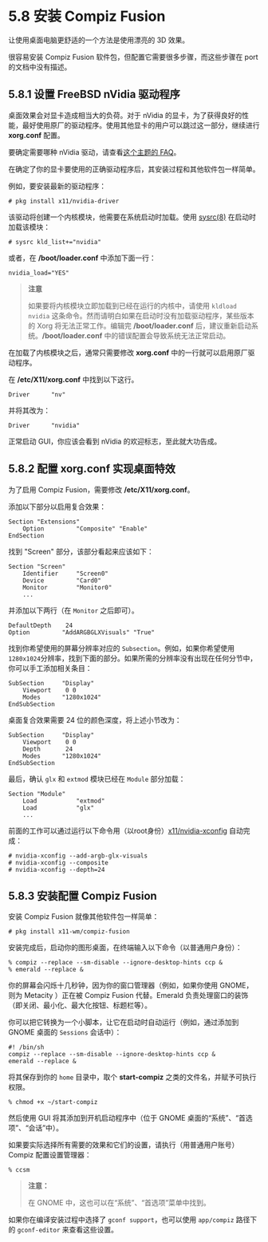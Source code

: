 # 5.8 安装 Compiz Fusion

让使用桌面电脑更舒适的一个方法是使用漂亮的 3D 效果。

很容易安装 Compiz Fusion 软件包，但配置它需要很多步骤，而这些步骤在 port 的文档中没有描述。

## 5.8.1 设置 FreeBSD nVidia 驱动程序

桌面效果会对显卡造成相当大的负荷。对于 nVidia 的显卡，为了获得良好的性能，最好使用原厂的驱动程序。使用其他显卡的用户可以跳过这一部分，继续进行 **xorg.conf** 配置。

要确定需要哪种 nVidia 驱动，请查看[这个主题的 FAQ](https://docs.freebsd.org/en/books/faq/#idp59950544)。

在确定了你的显卡要使用的正确驱动程序后，其安装过程和其他软件包一样简单。

例如，要安装最新的驱动程序：

```
# pkg install x11/nvidia-driver
```

该驱动将创建一个内核模块，他需要在系统启动时加载。使用 [sysrc(8)](https://www.freebsd.org/cgi/man.cgi?query=sysrc&sektion=8&format=html) 在启动时加载该模块：

```
# sysrc kld_list+="nvidia"
```

或者，在 **/boot/loader.conf** 中添加下面一行：

```
nvidia_load="YES"
```

> **注意**
>
> 如果要将内核模块立即加载到已经在运行的内核中，请使用 `kldload nvidia` 这条命令。然而请明白如果在启动时没有加载驱动程序，某些版本的 Xorg 将无法正常工作。编辑完 **/boot/loader.conf** 后，建议重新启动系统。**/boot/loader.conf** 中的错误配置会导致系统无法正常启动。

在加载了内核模块之后，通常只需要修改 **xorg.conf** 中的一行就可以启用原厂驱动程序。

在 **/etc/X11/xorg.conf** 中找到以下这行。

```
Driver      "nv"
```

并将其改为：
```
Driver      "nvidia"
```
正常启动 GUI，你应该会看到 nVidia 的欢迎标志，至此就大功告成。

## 5.8.2 配置 xorg.conf 实现桌面特效

为了启用 Compiz Fusion，需要修改 **/etc/X11/xorg.conf**。

添加以下部分以启用复合效果：

```
Section "Extensions"
    Option         "Composite" "Enable"
EndSection
```
找到 "Screen" 部分，该部分看起来应该如下：

```
Section "Screen"
    Identifier     "Screen0"
    Device         "Card0"
    Monitor        "Monitor0"
    ...
```

并添加以下两行（在 `Monitor` 之后即可）。

```
DefaultDepth    24
Option         "AddARGBGLXVisuals" "True"
```

找到你希望使用的屏幕分辨率对应的 `Subsection`。例如，如果你希望使用`1280x1024`分辨率，找到下面的部分。如果所需的分辨率没有出现在任何分节中，你可以手工添加相关条目：

```
SubSection     "Display"
    Viewport    0 0
    Modes      "1280x1024"
EndSubSection
```

桌面复合效果需要 24 位的颜色深度，将上述小节改为：

```
SubSection     "Display"
    Viewport    0 0
    Depth       24
    Modes      "1280x1024"
EndSubSection
```

最后，确认 `glx` 和 `extmod` 模块已经在 `Module` 部分加载：

```
Section "Module"
    Load           "extmod"
    Load           "glx"
    ...
```

前面的工作可以通过运行以下命令用（以root身份）[x11/nvidia-xconfig](https://cgit.freebsd.org/ports/tree/x11/nvidia-xconfig/pkg-descr) 自动完成：

```
# nvidia-xconfig --add-argb-glx-visuals
# nvidia-xconfig --composite
# nvidia-xconfig --depth=24
```
 
## 5.8.3 安装配置 Compiz Fusion

安装 Compiz Fusion 就像其他软件包一样简单：

```
# pkg install x11-wm/compiz-fusion
```

安装完成后，启动你的图形桌面，在终端输入以下命令（以普通用户身份）：

```
% compiz --replace --sm-disable --ignore-desktop-hints ccp &
% emerald --replace &
```

你的屏幕会闪烁十几秒钟，因为你的窗口管理器（例如，如果你使用 GNOME，则为 Metacity ）正在被 Compiz Fusion 代替。Emerald 负责处理窗口的装饰（即关闭、最小化、最大化按钮、标题栏等）。

你可以把它转换为一个小脚本，让它在启动时自动运行（例如，通过添加到 GNOME 桌面的 `Sessions` 会话中）：

```
#! /bin/sh
compiz --replace --sm-disable --ignore-desktop-hints ccp &
emerald --replace &
```

将其保存到你的 `home` 目录中，取个 **start-compiz** 之类的文件名，并赋予可执行权限。

```
% chmod +x ~/start-compiz
```

然后使用 GUI 将其添加到开机启动程序中（位于 GNOME 桌面的“系统”、“首选项”、“会话”中）。

如果要实际选择所有需要的效果和它们的设置，请执行（用普通用户账号）Compiz 配置设置管理器：

```
% ccsm
```

> **注意：**
>
> 在 GNOME 中，这也可以在“系统”、“首选项”菜单中找到。

如果你在编译安装过程中选择了 `gconf support`，也可以使用 `app/compiz` 路径下的 `gconf-editor` 来查看这些设置。
